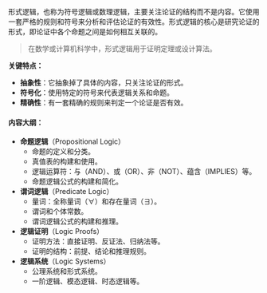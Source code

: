 
形式逻辑，也称为符号逻辑或数理逻辑，主要关注论证的结构而不是内容。它使用一套严格的规则和符号来分析和评估论证的有效性。形式逻辑的核心是研究论证的形式，即论证中各个命题之间是如何相互关联的。

> 在数学或计算机科学中，形式逻辑用于证明定理或设计算法。

**关键特点：**
- **抽象性**：它抽象掉了具体的内容，只关注论证的形式。
- **符号化**：使用特定的符号来代表逻辑关系和命题。
- **精确性**：有一套精确的规则来判定一个论证是否有效。

#### 内容大纲：

- **命题逻辑**（Propositional Logic）
    - 命题的定义和分类。
    - 真值表的构建和使用。
    - 逻辑运算符：与（AND）、或（OR）、非（NOT）、蕴含（IMPLIES）等。
    - 命题逻辑公式的构建和简化。  
- **谓词逻辑**（Predicate Logic）
    - 量词：全称量词（∀）和存在量词（∃）。
    - 谓词和个体常数。
    - 谓词逻辑公式的构建和推理。
- **逻辑证明**（Logic Proofs）
    - 证明方法：直接证明、反证法、归纳法等。
    - 证明的结构：前提、结论和推理规则。
- **逻辑系统**（Logic Systems）
    - 公理系统和形式系统。
    - 一阶逻辑、模态逻辑、时态逻辑等。

